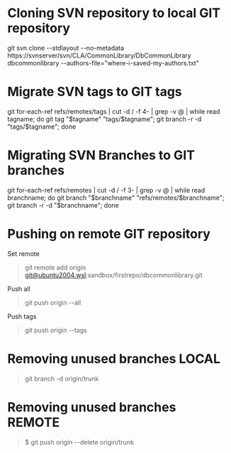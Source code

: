 # Cloning SVN repository to local GIT repository
git svn clone --stdlayout --no-metadata https://svnserver/svn/CLA/CommonLibrary/DbCommonLibrary dbcommonlibrary --authors-file="where-i-saved-my-authors.txt"

# Migrate SVN tags to GIT tags
git for-each-ref refs/remotes/tags | cut -d / -f 4- | grep -v @ | while read tagname; do git tag "$tagname" "tags/$tagname"; git branch -r -d "tags/$tagname"; done

# Migrating SVN Branches to GIT branches
git for-each-ref refs/remotes | cut -d / -f 3- | grep -v @ | while read branchname; do git branch "$branchname" "refs/remotes/$branchname"; git branch -r -d "$branchname"; done

# Pushing on remote GIT repository

Set remote
>git remote add origin git@ubuntu2004.wsl:sandbox/firstrepo/dbcommonlibrary.git

Push all
>git push origin --all

Push tags
> git push origin --tags

# Removing unused branches LOCAL
> git branch -d origin/trunk

# Removing unused branches REMOTE
> $ git push origin --delete origin/trunk